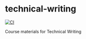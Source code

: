 # technical-writing

[![CI](https://concourse.robojackets.org/api/v1/teams/information-technology/pipelines/technical-writing/jobs/build-main/badge)](https://concourse.robojackets.org/teams/information-technology/pipelines/technical-writing)

Course materials for Technical Writing
